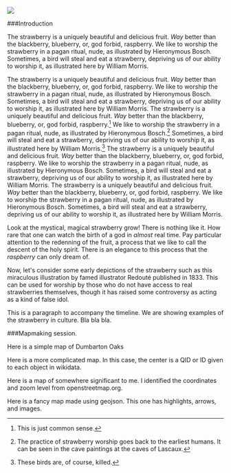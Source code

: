 <a href="https://www.juncture-digital.org"><img src="https://juncture-digital.github.io/juncture/static/images/ve-button.png"></a>

<param ve-config 
title="Strawberry"    
source-image="https://upload.wikimedia.org/wikipedia/commons/f/fd/Bosch%2C_Hieronymus_-_The_Garden_of_Earthly_Delights%2C_central_panel_-_Detail_Strawberry.jpg"   
banner="https://upload.wikimedia.org/wikipedia/commons/f/fd/Bosch%2C_Hieronymus_-_The_Garden_of_Earthly_Delights%2C_central_panel_-_Detail_Strawberry.jpg" 
height=100
author="Sophia Kamps "
layout="vertical">

###Introduction

The strawberry is a uniquely beautiful and delicious fruit. *Way* better than the blackberry, blueberry, or, god forbid, raspberry. We like to worship the strawberry in a pagan ritual, nude, as illustrated by Hieronymous Bosch. Sometimes, a bird will steal and eat a strawberry, depriving us of our ability to worship it, as illustrated here by William Morris. 

<param ve-image
	   src="gh:SophiadKamps/plant-humanities-summer-program/main/session-two/strawberry-image.jpg"
	   caption="William Morris, *Strawberry Thief*, 1883. Wikimedia Commons.">
	   
The strawberry is a uniquely beautiful and delicious fruit. *Way* better than the blackberry, blueberry, or, god forbid, raspberry. We like to worship the strawberry in a pagan ritual, nude, as illustrated by Hieronymous Bosch. Sometimes, a bird will steal and eat a strawberry, depriving us of our ability to worship it, as illustrated here by William Morris. The strawberry is a uniquely beautiful and delicious fruit. *Way* better than the blackberry, blueberry, or, god forbid, raspberry.[^1] We like to worship the strawberry in a pagan ritual, nude, as illustrated by Hieronymous Bosch.[^2] Sometimes, a bird will steal and eat a strawberry, depriving us of our ability to worship it, as illustrated here by William Morris.[^3] The strawberry is a uniquely beautiful and delicious fruit. *Way* better than the blackberry, blueberry, or, god forbid, raspberry. We like to worship the strawberry in a pagan ritual, nude, as illustrated by Hieronymous Bosch. Sometimes, a bird will steal and eat a strawberry, depriving us of our ability to worship it, as illustrated here by William Morris. The strawberry is a uniquely beautiful and delicious fruit. *Way* better than the blackberry, blueberry, or, god forbid, raspberry. We like to worship the strawberry in a pagan ritual, nude, as illustrated by Hieronymous Bosch. Sometimes, a bird will steal and eat a strawberry, depriving us of our ability to worship it, as illustrated here by William Morris. 
	   
<param ve-compare
               src="wc:Fragaria_Vesca_(Wild_Strawberry)_in_Billings-Kittredge_Herbaria_(4c022e4a-212c-45ef-b752-d09390ac2747).tif"
               caption="Compare this herbarium specimen from the Billings-Kittredge Herbarium with an early eighteenth-century herbal illustration.">
<param ve-compare
               src="wc:Illustration_of_wood_strawberry_plant_from_%27A_curious_herbal_by%27_Elizabeth_Blackwell_(circa_1700-1758)_and_printed_for_Samuel_Harding,_1737-1739._Find_out_more_about_Scottish_women_scientists_at_(8572182002).jpg">
			   
Look at the mystical, magical strawberry grow! There is nothing like it. How rare that one can watch the birth of a god in *almost* real time. Pay particular attention to the redenning of the fruit, a process that we like to call the descent of the holy spirit. There is an elegance to this process that the *raspberry* can only dream of.

<param ve-video
               src="HABzhzcm_pg"
               start="0:16"
               end="0:59"
			   caption="The magnificent growth of our god the strawberry.">
			   
Now, let's consider some early depictions of the strawberry such as this miraculous illustration by famed illustrator Redouté published in 1833. This can be used for worship by those who do not have access to real strawberries themselves, though it has raised some controversy as acting as a kind of false idol. 

<param ve-iframe
               src="https://archive.org/details/mobot31753000795820/page/103">
			   
			   
This is a paragraph to accompany the timeline. We are showing examples of the strawberry in culture. Bla bla bla. 

<param ve-iframe
			   src="https://cdn.knightlab.com/libs/timeline3/latest/embed/index.html?source=v2%3A2PACX-1vSXAZZfaykq1zZal_CYLdc-LObLj3jkiOcz59Cl-0PRln3EQn7HL0rXKXaMe9WCSc-dnK0MRgWKSG4N&font=Default&lang=en&initial_zoom=2&width=100%25&height=650">


###Mapmaking session. 

Here is a simple map of Dumbarton Oaks 

<param ve-map
			   center="38.91399438275346,-77.06225022661646"
			   zoom="16"
			   caption="This is the location of Dumbarton Oaks in Washington, D.C.">

Here is a more complicated map. In this case, the center is a QID or ID given to each object in wikidata.

<param ve-map
			   center="Q1264942"
			   zoom="17"
			   caption="This is the location of Dumbarton Oaks in Washington, D.C.">

Here is a map of somewhere significant to me. I identified the coordinates and zoom level from openstreetmap.org.

<param ve-map
			   center="45.348,-62.743"
			   zoom="7"
			   caption="This is a map of Nova Scotia. Sophia's family lives in Nova Scotia.">
			
Here is a fancy map made using geojson. This one has highlights, arrows, and images.

<param ve-map prefer-geojson
			   center="32.7,9.8"
			   zoom=".95"
			   caption="This is a map of native strawberry distribution.">

[^1]: This is just common sense.
[^2]: The practice of strawberry worship goes back to the earliest humans. It can be seen in the cave paintings at the caves of Lascaux.
[^3]: These birds are, of course, killed. 

			   
